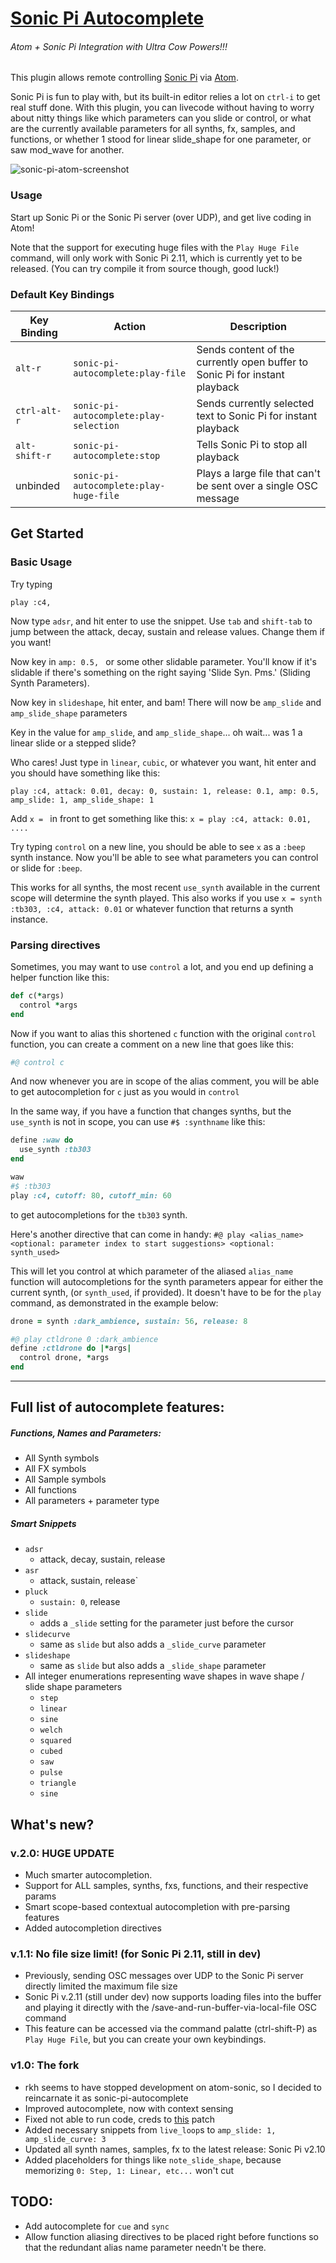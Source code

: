 # [Sonic Pi Autocomplete](https://atom.io/packages/sonic-pi-autocomplete)
###### Atom + Sonic Pi Integration with Ultra Cow Powers!!!

This plugin allows remote controlling [Sonic Pi](http://sonic-pi.net/) via [Atom](https://atom.io/).

Sonic Pi is fun to play with, but its built-in editor relies a lot on `ctrl-i` to get real stuff done.
With this plugin, you can livecode without having to worry about nitty things like which parameters can you slide or control, or what are the currently available parameters for all synths, fx, samples, and functions, or whether 1 stood for linear slide_shape for one parameter, or saw mod_wave for another.

![sonic-pi-atom-screenshot](https://raw.githubusercontent.com/euwbah/sonic-pi-autocomplete/master/screenshot.png)

### Usage

Start up Sonic Pi or the Sonic Pi server (over UDP), and get live coding in Atom!

Note that the support for executing huge files with the `Play Huge File` command,
will only work with Sonic Pi 2.11, which is currently yet to be released.
(You can try compile it from source though, good luck!)

### Default Key Bindings

 Key Binding  | Action                      | Description
--------------|-----------------------------|-----------------
 `alt-r`      | `sonic-pi-autocomplete:play-file`      | Sends content of the currently open buffer to Sonic Pi for instant playback
 `ctrl-alt-r` | `sonic-pi-autocomplete:play-selection` | Sends currently selected text to Sonic Pi for instant playback
 `alt-shift-r`| `sonic-pi-autocomplete:stop`           | Tells Sonic Pi to stop all playback
 unbinded     | `sonic-pi-autocomplete:play-huge-file` | Plays a large file that can't be sent over a single OSC message


## Get Started

### Basic Usage

Try typing

```
play :c4,
```

Now type `adsr`, and hit enter to use the snippet.
Use `tab` and `shift-tab` to jump between the attack, decay, sustain and release values. Change them if you want!

Now key in `amp: 0.5, ` or some other slidable parameter. You'll know if it's slidable if
there's something on the right saying 'Slide Syn. Pms.' (Sliding Synth Parameters).

Now key in `slideshape`, hit enter, and bam! There will now be `amp_slide` and `amp_slide_shape` parameters

Key in the value for `amp_slide`, and `amp_slide_shape`... oh wait... was 1 a linear slide or a stepped slide?

Who cares! Just type in `linear`, `cubic`, or whatever you want, hit enter and you should have something like this:

```
play :c4, attack: 0.01, decay: 0, sustain: 1, release: 0.1, amp: 0.5, amp_slide: 1, amp_slide_shape: 1
```

Add `x = ` in front to get something like this: `x = play :c4, attack: 0.01, ....`

Try typing `control` on a new line, you should be able to see `x` as a `:beep` synth instance. Now you'll be able to see what parameters you can control or slide for `:beep`.

This works for all synths, the most recent `use_synth` available in the current scope will determine the synth played. This also works if you use `x = synth :tb303, :c4, attack: 0.01` or whatever function that returns a synth instance.

### Parsing directives

Sometimes, you may want to use `control` a lot, and you end up defining a helper function like this:

```ruby
def c(*args)
  control *args
end
```

Now if you want to alias this shortened `c` function with the original `control` function, you can create a comment on a new line that goes like this:
```ruby
#@ control c
```

And now whenever you are in scope of the alias comment, you will be able to get autocompletion for `c` just as you would in `control`

In the same way, if you have a function that changes synths, but the `use_synth` is not in scope, you can use `#$ :synthname` like this:
```ruby
define :waw do
  use_synth :tb303
end

waw
#$ :tb303
play :c4, cutoff: 80, cutoff_min: 60
```
to get autocompletions for the `tb303` synth.

Here's another directive that can come in handy:
`#@ play <alias_name> <optional: parameter index to start suggestions> <optional: synth_used>`

This will let you control at which parameter of the aliased `alias_name` function will autocompletions for the synth parameters appear for either the current synth, (or `synth_used`, if provided). It doesn't have to be for the `play` command, as demonstrated in the example below:

```ruby
drone = synth :dark_ambience, sustain: 56, release: 8

#@ play ctldrone 0 :dark_ambience
define :ctldrone do |*args|
  control drone, *args
end

```
-----
## Full list of autocomplete features:
##### Functions, Names and Parameters:
  - All Synth symbols
  - All FX symbols
  - All Sample symbols
  - All functions
  - All parameters + parameter type

##### Smart Snippets
  - `adsr`
    - attack, decay, sustain, release
  - `asr`
    - attack, sustain, release`
  - `pluck`
    - `sustain: 0`, release
  - `slide`
    - adds a `_slide` setting for the parameter just before the cursor
  - `slidecurve`
    - same as `slide` but also adds a `_slide_curve` parameter
  - `slideshape`
    - same as `slide` but also adds a `_slide_shape` parameter
  - All integer enumerations representing wave shapes in wave shape / slide shape parameters
    - `step`
    - `linear`
    - `sine`
    - `welch`
    - `squared`
    - `cubed`
    - `saw`
    - `pulse`
    - `triangle`
    - `sine`

## What's new?

### v.2.0: HUGE UPDATE
  - Much smarter autocompletion.
  - Support for ALL samples, synths, fxs, functions, and their respective params
  - Smart scope-based contextual autocompletion with pre-parsing features
  - Added autocompletion directives

### v.1.1: No file size limit! (for Sonic Pi 2.11, still in dev)
  - Previously, sending OSC messages over UDP to the Sonic Pi server directly limited the maximum file size
  - Sonic Pi v.2.11 (still under dev) now supports loading files into the buffer and playing it directly with the /save-and-run-buffer-via-local-file OSC command
  - This feature can be accessed via the command palatte (ctrl-shift-P) as `Play Huge File`, but you can create your own keybindings.

### v1.0: The fork
  - rkh seems to have stopped development on atom-sonic, so I decided to reincarnate it as sonic-pi-autocomplete
  - Improved autocomplete, now with context sensing
  - Fixed not able to run code, creds to [this](https://github.com/rkh/atom-sonic/compare/master...bengm:master) patch
  - Added necessary snippets from `live_loop`s to `amp_slide: 1, amp_slide_curve: 3`
  - Updated all synth names, samples, fx to the latest release: Sonic Pi v2.10
  - Added placeholders for things like `note_slide_shape`, because memorizing `0: Step, 1: Linear, etc...` won't cut

## TODO:
  - Add autocomplete for `cue` and `sync`
  - Allow function aliasing directives to be placed right before functions so that the redundant alias name parameter needn't be there.
